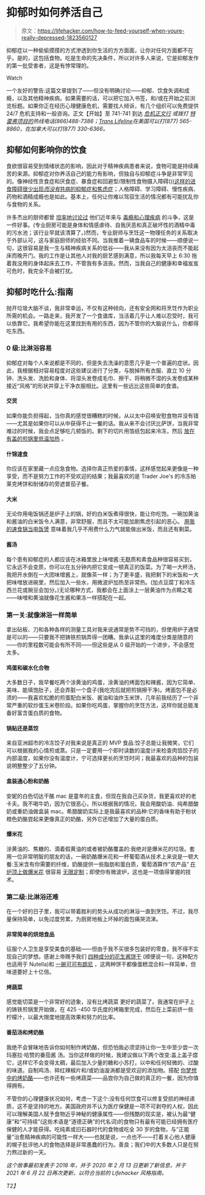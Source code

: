# 抑郁时如何养活自己

> 原文：<https://lifehacker.com/how-to-feed-yourself-when-youre-really-depressed-1823560127>

抑郁症以一种偷偷摸摸的方式渗透到你生活的方方面面，让你对任何方面都不在乎。是的，这包括食物。吃是生命的先决条件，所以对许多人来说，它是抑郁发作的第一批受害者，这是有悖常理的。

Watch

一个友好的警告:这篇文章提到了——但没有明确讨论——抑郁、饮食失调和成瘾，以及其他精神疾病。如果需要的话，可以把它加入书签，和/或在开始之前浏览标题。如果你正在经历心理健康危机，需要找人倾诉，有几个组织可以免费提供 24/7 危机支持和一般咨询。正文【开始】至 741-741 到达 [*危机正文行*](https://www.crisistextline.org/) *或拨打* [*特雷弗项目的*](https://www.thetrevorproject.org/)*热线电话(866)488-7386；*[*Trans Lifeline*](https://www.translifeline.org/)*在美国可以打(877) 565-8860，在加拿大可以打(877) 330-6366。*

## **抑郁如何影响你的饮食**

食欲很容易受到情绪状态的影响，因此对于精神疾病患者来说，食物可能是持续痛苦的来源。抑郁症对你养活自己的能力有影响，但独自与抑郁症斗争是非常罕见的。像神经性贪食症和厌食症、暴食症和回避型/限制性食物摄入障碍()[)这样的进食障碍很少出现*而没有*共病的抑郁症和焦虑症](https://www.nationaleatingdisorders.org/statistics-research-eating-disorders)；人格障碍、学习障碍、慢性疾病、药物和酒精成瘾也是如此。基本上，任何让你难以驾驭生活的情况都有可能扰乱你与食物的关系。

许多杰出的厨师都曾 [坦率地讨论过](http://chefswithissues.com/) 他们近年来与 [毒瘾和心理疾病](https://torontolife.com/food/chef-matty-matheson-vice-canada-parts-and-labour-dead-set-on-life/) 的斗争，这是一件好事。(专业厨房可能是身体和情感虐待、自我厌恶和真正破坏性的酒精中毒的污水池；该行业早就该清算了。)然而，专业厨师与烹饪这一物理任务的关系取决于外部认可，这与家庭厨师的经验不同。当我推着一辆食品车的时候——顺便说一句，这很容易是我一生与精神疾病关系的低谷——我从来没有因为太沮丧而不能起床而晚开门。我的工作是让其他人对我的厨艺感到满意，所以我每天早上 6:30 拖着我没用的身体起床去工作，不管我有多沮丧。然而，当我自己的健康和幸福岌岌可危时，我完全不会被打扰。

## 抑郁时吃什么:指南

抛开垃圾大脑不谈，我非常幸运，不仅有这种倾向，还有安全网和将烹饪作为职业所需的机会。一路走来，我开发了一个食谱库，当活着几乎让人难以忍受时，我可以依靠它。我希望你能在这里找到有用的东西，因为不管你的大脑说什么，你都得吃东西。

### **0 级:比淋浴容易**

抑郁症对每个人来说都是不同的，但是失去洗澡的意愿几乎是一个普遍的症状。因此，我根据相对容易程度对这些建议进行了分类，与脱掉所有衣服、直立 10 分钟、洗头发、洗脸和身体、将湿头发卷成毛巾、擦干、将稍微不湿的头发卷成某种接近“风格”的形状并穿上干净衣服相比。这里有一些远比这些简单的食谱。

#### **交货**

如果你能负担得起，当你真的感觉很糟糕的时候，从以太中召唤安慰食物并没有错——尤其是如果你可以从中获得不止一餐的话。我从来不会讨厌比萨饼，当我非常难过的时候，我会点足够吃几顿饭的。剩下的切片用箔纸包起来冷冻，然后 [放在有盖的煎锅里低温加热](https://lifehacker.com/reheat-pizza-in-a-skillet-to-bring-back-crispy-crusts-5862749) 。

#### **什锦速食**

你应该在家里藏一点应急食物。选择你真正热爱的事情，这样感觉起来更像是一种享受，而不是努力工作的不受欢迎的结果；我最喜欢的是 Trader Joe's 的冷冻帕莱克烤饼和耐储存的旁遮普茄子餐。

#### **大米**

无论你用电饭锅还是炉子上的锅，好的白米饭煮得很快，能让你吃饱。一碗加黄油和酱油的白米饭令人满意，非常舒服，而且不太可能加剧焦虑引起的恶心。 [用我的速食锅当电饭煲](https://skillet.lifehacker.com/how-to-cook-a-single-cup-of-rice-in-your-instant-pot-1798322749) 意味着我几乎不用费什么力气就能做出米饭，而且还有剩菜。

#### **酱汤**

每个患有抑郁症的人都应该在冰箱里放上味噌酱:无麸质和素食品种很容易买到，它永远不会变质，你可以在五分钟内把它变成一顿真正的饭菜。为了喝一大杯汤，我把开水倒在一大团味增酱上，就像茶一样；为了更丰盛，我把剩下的米饭和一大把味噌放进碗里，然后加入一些水，用微波炉加热至非常热。(加点豆腐丁和冷冻西兰花或豌豆会加分。)无论哪种方式，我都会在上面涂上一层黄油作为点睛之笔——味噌和黄油就像花生酱和果冻一样搭配在一起。

### **第一关:就像淋浴一样简单**

拿出砧板、刀和各种各样的测量工具对我来说通常是势不可挡的，但使用炉子通常是可以的——只要我不把铸铁煎锅弄得一团糟。我承认这里的难度分类是随意的——你的里程数可能会有所不同——但这些是从 0 级开始的一个进步，不会感觉太多。

#### **鸡蛋和碳水化合物**

大多数日子，我早餐吃两个涂黄油的鸡蛋，涂黄油的烤面包和辣酱，因为它简单、美味、能填饱肚子，还会弄脏一个盘子(我吃完后就把煎锅擦干净)。烤面包不是必须的——我喜欢松脆的煎蛋配白米饭、酱油和油炸玉米饼，几年前我经历了一个非常严重的软炒蛋玉米卷阶段。如果你吃鸡蛋，掌握你的烹饪方法，这样你就总能准备好富含蛋白质的食物。

#### **锅贴还是蒸饺**

来自亚洲超市的冷冻饺子对我来说是真正的 MVP 食品:饺子总能让我微笑，它们可以根据我的心情煎或蒸。只是一定要用一个即时读数的温度计来检查肉馅饺子的内部温度，如果你没有温度计，宁可选择更长的烹饪时间；我最喜欢的品种的包装说明整整少了五分钟。

#### **盒装通心粉和奶酪**

安妮的白色切达干酪 mac 是童年的主食，但现在我自己买杂货，我更喜欢好的老卡夫。我不喝牛奶，因为它很恶心，所以根据我的情况，我会用酸奶油、纯希腊酸奶或重奶油做盒装 mac。希腊酸奶实际上是我最喜欢的品种:它的香味有助于粉状橙色奶酪尝起来更像真正的奶酪，另外它还增加了大量的蛋白质。

#### **爆米花**

涂黄油的、焦糖的、滴着假黄油的或者被奶酪覆盖的:我绝对是爆米花的垃圾。套用一位非常明智的朋友的话，一碗奶酪爆米花和一杯葡萄酒从技术上来说是一顿大餐:玉米含有你需要的纤维，奶酪提供一些脂肪和蛋白质，葡萄酒算作“农产品” [在炉顶上做爆米花](https://lifehacker.com/make-perfectly-popped-popcorn-on-the-stove-every-time-5917274) 很容易 [无限定制](https://skillet.lifehacker.com/optimize-your-movie-snacking-with-these-popcorn-topping-1821781319)；即使你有微波炉，这也是一项值得掌握的技术。

### **第二级:比淋浴还难**

在一个好的日子里，我可以带着胜利的势头从成功的淋浴一直到烹饪。不过，我尽量保持简单，以免过度劳累，为厨房地板上坏掉的面包痛哭流涕。

#### **非常简单的烘焙食品**

征服个人卫生是享受美食的基础——但由于我不买很多包装好的零食，我不得不实现自己的梦想。感谢上帝赐予我们 [四种成分的花生酱饼干](https://smittenkitchen.com/2015/10/salted-peanut-butter-cookies/) (顺便说一句，这种配方也适用于 Nutella)和 [一碗可可布朗尼](https://skillet.lifehacker.com/these-one-bowl-cocoa-brownies-are-the-perfect-fix-for-b-1819284560) ，这两种饼干都像蛋糕混合料一样简单，但味道要好上十亿倍。

#### **烤蔬菜**

感觉能切菜是一个非常好的迹象，没有比烤蔬菜 更好的蔬菜了。我通常在炉子上的铸铁煎锅里开始做，在 425 -450 华氏度的烤箱里完成，然后在上菜前挤一些柠檬汁，以最大限度地提高效果和努力的比率。

#### **番茄汤和烤奶酪**

我绝不会冒昧地告诉你如何制作烤奶酪，但恐怕我必须坚持让你一生中至少尝一次玛塞拉·哈赞的番茄酱 汤。当你这样做的时候，我建议做以下两个改变:盖上盖子煨它，这样它不会变得太稠，最后加入少量的糖和小苏打，以中和任何轻微的、过酸的味道。自制鸡汤、碎红辣椒片和/或奶油漩涡都是受欢迎的添加物。搭配 [你梦想中的烤奶酪](https://skillet.lifehacker.com/turn-an-everything-bagel-into-an-amazing-grilled-cheese-1771663966)——也许还有一些烤蔬菜——品尝你为自己做的真正的一餐，因为你值得拥有。

不管你的心理健康状况如何，考虑一下这个:没有任何饮食可以修复受损的神经递质，这不是坚持的地方。美国政府并不认为医疗保健是一项不可剥夺的人权，因此可以理解美国人赋予食物近乎神秘的健康属性——但残酷的现实是，被认为最“健康”和“可持续”(这些术语是“道德正确”的代名词)的食物只有最有可能已经拥有医疗保健的人才能获得。吃纯素或旧石器时代的食物或吃全 30 岁的食物，与“正能量”治愈精神疾病的可能性一样大——也就是说，一点也不——打着关心他人健康的幌子批评他人的食物选择是非常愚蠢的行为。善良；我们中的大多数人只是在努力熬过新的一天。

*这个故事最初发表于 2018 年，并于 2020 年 2 月 13 日更新了新信息，并于 2021 年 6 月 22 日再次更新，以符合当前的 Lifehacker 风格指南。*

*T2】*